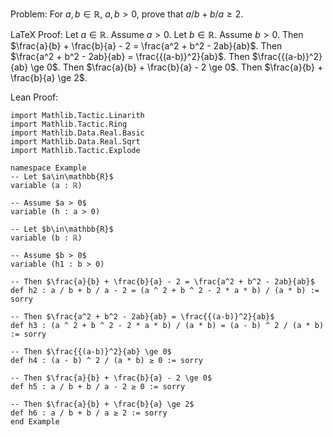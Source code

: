Problem:
For $a, b \in \mathbb{R}$, $a, b > 0$, prove that $a / b + b / a \ge 2$.

LaTeX Proof:
Let $a\in\mathbb{R}$. Assume $a > 0$. Let $b\in\mathbb{R}$. Assume $b > 0$. Then $\frac{a}{b} + \frac{b}{a} - 2 = \frac{a^2 + b^2 - 2ab}{ab}$. Then $\frac{a^2 + b^2 - 2ab}{ab} = \frac{{(a-b)}^2}{ab}$. Then $\frac{{(a-b)}^2}{ab} \ge 0$. Then $\frac{a}{b} + \frac{b}{a} - 2 \ge 0$. Then $\frac{a}{b} + \frac{b}{a} \ge 2$.

Lean Proof:
``` Lean
import Mathlib.Tactic.Linarith
import Mathlib.Tactic.Ring
import Mathlib.Data.Real.Basic
import Mathlib.Data.Real.Sqrt
import Mathlib.Tactic.Explode

namespace Example
-- Let $a\in\mathbb{R}$
variable (a : ℝ)

-- Assume $a > 0$
variable (h : a > 0)

-- Let $b\in\mathbb{R}$
variable (b : ℝ)

-- Assume $b > 0$
variable (h1 : b > 0)

-- Then $\frac{a}{b} + \frac{b}{a} - 2 = \frac{a^2 + b^2 - 2ab}{ab}$
def h2 : a / b + b / a - 2 = (a ^ 2 + b ^ 2 - 2 * a * b) / (a * b) := sorry

-- Then $\frac{a^2 + b^2 - 2ab}{ab} = \frac{{(a-b)}^2}{ab}$
def h3 : (a ^ 2 + b ^ 2 - 2 * a * b) / (a * b) = (a - b) ^ 2 / (a * b) := sorry

-- Then $\frac{{(a-b)}^2}{ab} \ge 0$
def h4 : (a - b) ^ 2 / (a * b) ≥ 0 := sorry

-- Then $\frac{a}{b} + \frac{b}{a} - 2 \ge 0$
def h5 : a / b + b / a - 2 ≥ 0 := sorry

-- Then $\frac{a}{b} + \frac{b}{a} \ge 2$
def h6 : a / b + b / a ≥ 2 := sorry
end Example
```
